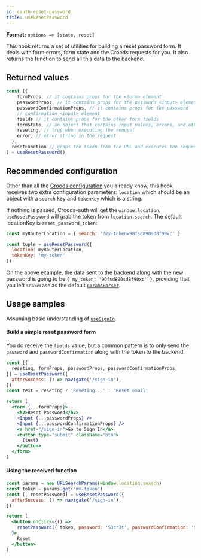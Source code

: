 ```yaml
---
id: cauth-reset-password
title: useResetPassword
---
```


**Format:** `options => [state, reset]`

This hook returns a set of utilities for building a reset password form. It deals with form errors, form state and the Croods requests for you. It also returns the function to send all this data to the backend.

## Returned values

```jsx
const [{
    formProps, // it contains props for the <form> element
    passwordProps, // it contains props for the password <input> element
    passwordConfirmationProps, // it contains props for the password
    // confirmation <input> element
    fields // it contains props for the other form fields
    formState, // an object that contains input values, errors, and other info
    reseting, // true when executing the request
    error, // error string in the request
  },
  resetFunction // grabs the token from the URL and executes the request
] = useResetPassword()
```

## Recommended configuration

Other than all the [Croods configuration](/docs/croods-provider-api) you already know, this hook receives two extra configuration parameters: `location` which should be an object with a `search` key and `tokenKey` which is a string.

If nothing is passed, Croods-auth will get the `window.location`. `useResetPassword` will grab the token from `location.search`. The default locationKey is `reset_password_token`:

```jsx
const myRouterLocation = { search: '?my-token=90fsd890sd8f90xc' }

const tuple = useResetPassword({
  location: myRouterLocation,
  tokenKey: 'my-token'
})
```

On the above example, the data sent to the backend along with the new password is going to be `{ my_token: '90fsd890sd8f90xc' }`, providing that you left `snakeCase` as the default [`paramsParser`](/docs/croods-provider-api#paramsparser).

## Usage samples

Assuming basic understanding of [`useSignIn`](/docs/cauth-sign-in#usage-samples).

#### Build a simple reset password form

You do receive the `fields` value, but a common pattern is to only send the `password` and `passwordConfirmation` along with the token to the backend.

```jsx
const [{
  reseting, formProps, passwordProps, passwordConfirmationProps,
}] = useResetPassword({
  afterSuccess: () => navigate('/sign-in'),
})
const text = reseting ? 'Reseting...' : 'Reset email'

return (
  <form {...formProps}>
    <h2>Reset Password</h2>
    <Input {...passwordProps} />
    <Input {...passwordConfirmationProps} />
    <a href="/sign-in">Go to Sign In</a>
    <button type="submit" className="btn">
      {text}
    </button>
  </form>
)
```

#### Using the received function

```jsx
const params = new URLSearchParams(window.location.search)
const token = params.get('my-token')
const [, resetPassword] = useResetPassword({
  afterSuccess: () => navigate('/sign-in'),
})

return (
  <button onClick={() =>
    resetPassword({ token, password: 'S3cr3t', passwordConfirmation: 'S3cr3t' })
  }>
    Reset
  </button>
)
```
